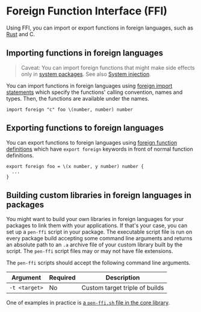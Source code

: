 # Foreign Function Interface (FFI)

Using FFI, you can import or export functions in foreign languages, such as [Rust](https://www.rust-lang.org/) and C.

## Importing functions in foreign languages

> Caveat: You can import foreign functions that might make side effects only in [system packages](system-injection.md#system-packages). See also [System injection](system-injection.md).

You can import functions in foreign languages using [foreign import statements](/references/language/syntax.md#foreign-import-statement) which specify the functions' calling convention, names and types. Then, the functions are available under the names.

```pen
import foreign "c" foo \(number, number) number
```

## Exporting functions to foreign languages

You can export functions to foreign languages using [foreign function definitions](/references/language/syntax.md#foreign-function-definition) which have `export foreign` keywords in front of normal function definitions.

```pen
export foreign foo = \(x number, y number) number {
  ...
}
```

## Building custom libraries in foreign languages in packages

You might want to build your own libraries in foreign languages for your packages to link them with your applications. If that's your case, you can set up a `pen-ffi` script in your package. The executable script file is run on every package build accepting some command line arguments and returns an absolute path to an `.a` archive file of your custom library built by the script. The `pen-ffi` script files may or may not have file extensions.

The `pen-ffi` scripts should accept the following command line arguments.

| Argument      | Required | Description                    |
| ------------- | -------- | ------------------------------ |
| `-t <target>` | No       | Custom target triple of builds |

One of examples in practice is [a `pen-ffi.sh` file in the core library](https://github.com/pen-lang/pen/blob/main/lib/core/pen-ffi.sh).

